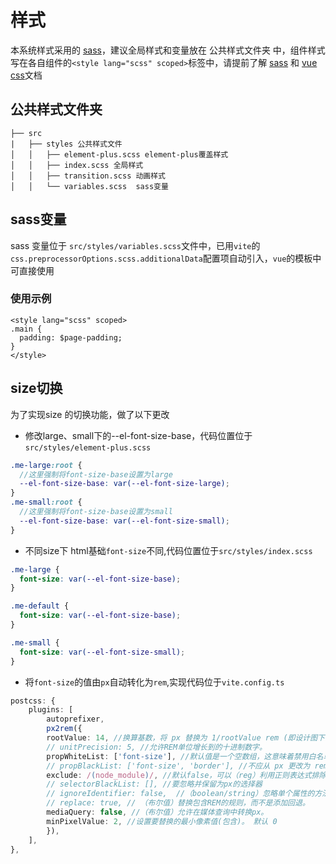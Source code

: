 # 样式
本系统样式采用的 [sass](https://www.sass.hk/)，建议全局样式和变量放在 公共样式文件夹 中，组件样式写在各自组件的`<style lang="scss" scoped>`标签中，请提前了解
[sass](https://www.sass.hk/) 和 [vue css](https://cn.vuejs.org/api/sfc-css-features.html)文档

## 公共样式文件夹
```
├── src  
|   ├── styles 公共样式文件
│   │   ├── element-plus.scss element-plus覆盖样式
│   │   ├── index.scss 全局样式
│   │   ├── transition.scss 动画样式
│   │   └── variables.scss  sass变量
```

## sass变量
sass 变量位于 `src/styles/variables.scss`文件中，已用`vite`的`css.preprocessorOptions.scss.additionalData`配置项自动引入，`vue`的模板中可直接使用

### 使用示例

```
<style lang="scss" scoped>
.main {
  padding: $page-padding;
}
</style>
```

## size切换

为了实现size 的切换功能，做了以下更改

- 修改large、small下的--el-font-size-base，代码位置位于`src/styles/element-plus.scss`

``` scss
.me-large:root {
  //这里强制将font-size-base设置为large
  --el-font-size-base: var(--el-font-size-large);
}
.me-small:root {
  //这里强制将font-size-base设置为small
  --el-font-size-base: var(--el-font-size-small);
}
```

- 不同size下 html基础`font-size`不同,代码位置位于`src/styles/index.scss`

``` scss
.me-large {
  font-size: var(--el-font-size-base);
}

.me-default {
  font-size: var(--el-font-size-base);
}

.me-small {
  font-size: var(--el-font-size-small);
}
```
- 将`font-size`的值由`px`自动转化为`rem`,实现代码位于`vite.config.ts`
``` ts
postcss: {
    plugins: [
        autoprefixer,
        px2rem({
        rootValue: 14, //换算基数，将 px 替换为 1/rootValue rem (即设计图下的fontSize)
        // unitPrecision: 5, //允许REM单位增长到的十进制数字。
        propWhiteList: ['font-size'], //默认值是一个空数组，这意味着禁用白名单并启用所有属性。
        // propBlackList: ['font-size', 'border'], //不应从 px 更改为 rem 的属性
        exclude: /(node_module)/, //默认false，可以（reg）利用正则表达式排除某些文件夹的方法，例如/(node_module)\/如果想把前端UI框架内的px也转换成rem，请把此属性设为默认值
        // selectorBlackList: [], //要忽略并保留为px的选择器
        // ignoreIdentifier: false,  //（boolean/string）忽略单个属性的方法，启用ignoreidentifier后，replace将自动设置为true。
        // replace: true, // （布尔值）替换包含REM的规则，而不是添加回退。
        mediaQuery: false, //（布尔值）允许在媒体查询中转换px。
        minPixelValue: 2, //设置要替换的最小像素值(包含)。 默认 0
        }),
    ],
},
```